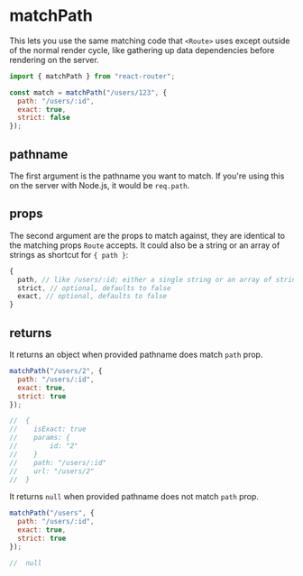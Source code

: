 # matchPath

This lets you use the same matching code that `<Route>` uses except outside of the normal render cycle, like gathering up data dependencies before rendering on the server.

```js
import { matchPath } from "react-router";

const match = matchPath("/users/123", {
  path: "/users/:id",
  exact: true,
  strict: false
});
```

## pathname

The first argument is the pathname you want to match. If you're using
this on the server with Node.js, it would be `req.path`.

## props

The second argument are the props to match against, they are identical
to the matching props `Route` accepts. It could also be a string or
an array of strings as shortcut for `{ path }`:

```js
{
  path, // like /users/:id; either a single string or an array of strings
  strict, // optional, defaults to false
  exact, // optional, defaults to false
}
```

## returns

It returns an object when provided pathname does match `path` prop.

```js
matchPath("/users/2", {
  path: "/users/:id",
  exact: true,
  strict: true
});

//  {
//    isExact: true
//    params: {
//        id: "2"
//    }
//    path: "/users/:id"
//    url: "/users/2"
//  }
```

It returns `null` when provided pathname does not match `path` prop.

```js
matchPath("/users", {
  path: "/users/:id",
  exact: true,
  strict: true
});

//  null
```
